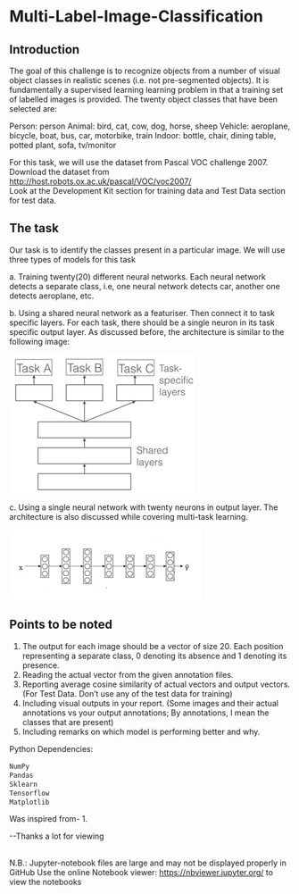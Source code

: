 # Multi-Label-Image-Classification

## Introduction
The goal of this challenge is to recognize objects from a number of visual object classes in realistic scenes (i.e. not pre-segmented objects). It is fundamentally a supervised learning learning problem in that a training set of labelled images is provided. The twenty object classes that have been selected are: 
 
Person: person 
Animal: bird, cat, cow, dog, horse, sheep 
Vehicle: aeroplane, bicycle, boat, bus, car, motorbike, train 
Indoor: bottle, chair, dining table, potted plant, sofa, tv/monitor 

For this task, we will use the dataset from Pascal VOC challenge 2007. Download the dataset from http://host.robots.ox.ac.uk/pascal/VOC/voc2007/ <br>Look at the Development Kit section for training data and Test Data section for test data.


## The task
Our task is to identify the classes present in a particular image. We will use three types of models for this task 

a.	Training twenty(20) different neural networks. Each neural network detects a separate class, i.e, one neural network detects car, another one detects aeroplane, etc. 

b.	Using a shared neural network as a featuriser. Then connect it to task specific layers. For each task, there should be a single neuron in its task specific output layer. As discussed before, the architecture is similar to the following image:

![House price](https://github.com/TasnimAhmedEee/Multi-Label-Image-Classification/blob/master/multi-task-nn.png)
 
c.	Using a single neural network with twenty neurons in output layer. The architecture is also discussed while covering multi-task learning.

![House price](https://github.com/TasnimAhmedEee/Multi-Label-Image-Classification/blob/master/shared-nn.png)


## Points to be noted 
1.  The output for each image should be a vector of size 20. Each position representing a separate class, 0 denoting its absence and 1 denoting its presence. 
2.	Reading the actual vector from the given annotation files. 
3.	Reporting average cosine similarity of actual vectors and output vectors. (For Test Data. Don’t use any of the test data for training) 
4.	Including visual outputs in your report. (Some images and their actual annotations vs your output annotations; By annotations, I mean the classes that are present)  
5.	Including remarks on which model is performing better and why. 

Python Dependencies:

    NumPy
    Pandas
    Sklearn
    Tensorflow
    Matplotlib

Was inspired from-
1. 

--Thanks a lot for viewing<br><br></p>

N.B.: Jupyter-notebook files are large and may not be displayed properly in GitHub Use the online Notebook viewer: https://nbviewer.jupyter.org/ to view the notebooks


